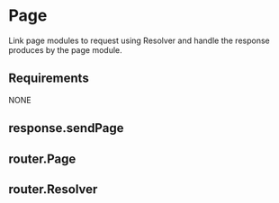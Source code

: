 Page
=============

Link page modules to request using Resolver and handle the response produces by the page module.

## Requirements

NONE

## response.sendPage

## router.Page

## router.Resolver